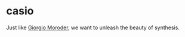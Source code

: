 casio
=====

Just like [Giorgio Moroder](http://www.youtube.com/watch?v=gmpsBeaVrkE), we
want to unleash the beauty of synthesis.
